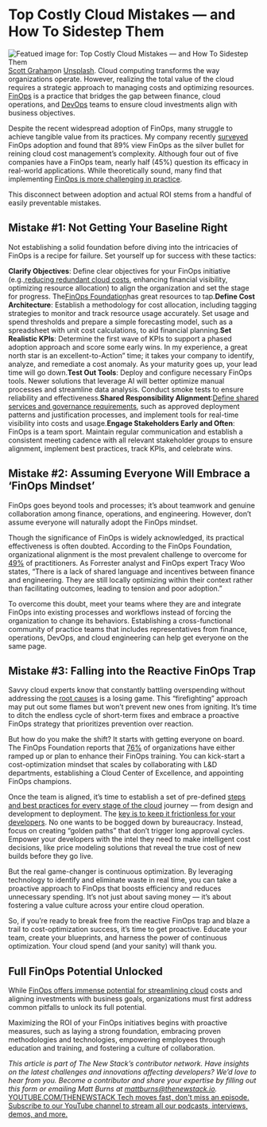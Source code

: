 # Top Costly Cloud Mistakes — and How To Sidestep Them
![Featued image for: Top Costly Cloud Mistakes — and How To Sidestep Them](https://cdn.thenewstack.io/media/2024/11/518998ed-scott-graham-5fnmwej4taa-unsplash-1024x683.jpg)
[Scott Graham](https://unsplash.com/@homajob?utm_content=creditCopyText&utm_medium=referral&utm_source=unsplash)on
[Unsplash](https://unsplash.com/photos/person-holding-pencil-near-laptop-computer-5fNmWej4tAA?utm_content=creditCopyText&utm_medium=referral&utm_source=unsplash).
Cloud computing transforms the way organizations operate. However, realizing the total value of the cloud requires a strategic approach to managing costs and optimizing resources. [FinOps](https://thenewstack.io/finops-can-turn-it-cost-centers-into-a-value-driver/) is a practice that bridges the gap between finance, cloud operations, and [DevOps](https://thenewstack.io/devops/) teams to ensure cloud investments align with business objectives.

Despite the recent widespread adoption of FinOps, many struggle to achieve tangible value from its practices. My company recently [surveyed](https://www.cloudbolt.io/wp-content/uploads/the-real-state-of-finops.pdf) FinOps adoption and found that 89% view FinOps as the silver bullet for reining cloud cost management’s complexity. Although four out of five companies have a FinOps team, nearly half (45%) question its efficacy in real-world applications. While theoretically sound, many find that implementing [FinOps is more challenging in practice](https://thenewstack.io/what-is-finops-understanding-finops-best-practices-for-cloud/).

This disconnect between adoption and actual ROI stems from a handful of easily preventable mistakes.

## Mistake #1: Not Getting Your Baseline Right
Not establishing a solid foundation before diving into the intricacies of FinOps is a recipe for failure. Set yourself up for success with these tactics:

**Clarify Objectives**: Define clear objectives for your FinOps initiative (e.g.,[reducing redundant cloud costs](https://thenewstack.io/5-ways-opentelemetry-can-reduce-costs/), enhancing financial visibility, optimizing resource allocation) to align the organization and set the stage for progress. The[FinOps Foundation](https://www.finops.org/)has great resources to tap.**Define Cost Architecture**: Establish a methodology for cost allocation, including tagging strategies to monitor and track resource usage accurately. Set usage and spend thresholds and prepare a simple forecasting model, such as a spreadsheet with unit cost calculations, to aid financial planning.**Set Realistic KPIs**: Determine the first wave of KPIs to support a phased adoption approach and score some early wins. In my experience, a great north star is an excellent-to-Action” time; it takes your company to identify, analyze, and remediate a cost anomaly. As your maturity goes up, your lead time will go down.**Test Out Tools**: Deploy and configure necessary FinOps tools. Newer solutions that leverage AI will better optimize manual processes and streamline data analysis. Conduct smoke tests to ensure reliability and effectiveness.**Shared Responsibility Alignment**:[Define shared services and governance requirements](https://thenewstack.io/improving-application-security-requires-defining-better-metrics/), such as approved deployment patterns and justification processes, and implement tools for real-time visibility into costs and usage.**Engage Stakeholders Early and Often**: FinOps is a team sport. Maintain regular communication and establish a consistent meeting cadence with all relevant stakeholder groups to ensure alignment, implement best practices, track KPIs, and celebrate wins.
## Mistake #2: Assuming Everyone Will Embrace a ‘FinOps Mindset’
FinOps goes beyond tools and processes; it’s about teamwork and genuine collaboration among finance, operations, and engineering. However, don’t assume everyone will naturally adopt the FinOps mindset.

Though the significance of FinOps is widely acknowledged, its practical effectiveness is often doubted. According to the FinOps Foundation, organizational alignment is the most prevalent challenge to overcome for [49%](https://data.finops.org/#11730) of practitioners. As Forrester analyst and FinOps expert Tracy Woo states, “There is a lack of shared language and incentives between finance and engineering. They are still locally optimizing within their context rather than facilitating outcomes, leading to tension and poor adoption.”

To overcome this doubt, meet your teams where they are and integrate FinOps into existing processes and workflows instead of forcing the organization to change its behaviors. Establishing a cross-functional community of practice teams that includes representatives from finance, operations, DevOps, and cloud engineering can help get everyone on the same page.

## Mistake #3: Falling into the Reactive FinOps Trap
Savvy cloud experts know that constantly battling overspending without addressing the [root causes](https://thenewstack.io/lack-of-data-mobility-is-a-root-cause-of-cloud-native-ills/) is a losing game. This “firefighting” approach may put out some flames but won’t prevent new ones from igniting. It’s time to ditch the endless cycle of short-term fixes and embrace a proactive FinOps strategy that prioritizes prevention over reaction.

But how do you make the shift? It starts with getting everyone on board. The FinOps Foundation reports that [76%](https://data.finops.org/#11753) of organizations have either ramped up or plan to enhance their FinOps training. You can kick-start a cost-optimization mindset that scales by collaborating with L&D departments, establishing a Cloud Center of Excellence, and appointing FinOps champions.

Once the team is aligned, it’s time to establish a set of pre-defined [steps and best practices for every stage of the cloud](https://thenewstack.io/cloud-optimization-practical-steps-to-lower-your-bills/) journey — from design and development to deployment. The [key is to keep it frictionless for your developers](https://thenewstack.io/columnar-storage-a-developers-key-to-real-time-analytics/). No one wants to be bogged down by bureaucracy. Instead, focus on creating “golden paths” that don’t trigger long approval cycles. Empower your developers with the intel they need to make intelligent cost decisions, like price modeling solutions that reveal the true cost of new builds before they go live.

But the real game-changer is continuous optimization. By leveraging technology to identify and eliminate waste in real time, you can take a proactive approach to FinOps that boosts efficiency and reduces unnecessary spending. It’s not just about saving money — it’s about fostering a value culture across your entire cloud operation.

So, if you’re ready to break free from the reactive FinOps trap and blaze a trail to cost-optimization success, it’s time to get proactive. Educate your team, create your blueprints, and harness the power of continuous optimization. Your cloud spend (and your sanity) will thank you.

## Full FinOps Potential Unlocked
While [FinOps offers immense potential for streamlining cloud](https://thenewstack.io/finops-its-all-about-culture-and-automation/) costs and aligning investments with business goals, organizations must first address common pitfalls to unlock its full potential.

Maximizing the ROI of your FinOps initiatives begins with proactive measures, such as laying a strong foundation, embracing proven methodologies and technologies, empowering employees through education and training, and fostering a culture of collaboration.

*This article is part of The New Stack’s contributor network. Have insights on the latest challenges and innovations affecting developers? We’d love to hear from you. Become a contributor and share your expertise by filling out this form or emailing Matt Burns at mattburns@thenewstack.io.*
[
YOUTUBE.COM/THENEWSTACK
Tech moves fast, don't miss an episode. Subscribe to our YouTube
channel to stream all our podcasts, interviews, demos, and more.
](https://youtube.com/thenewstack?sub_confirmation=1)